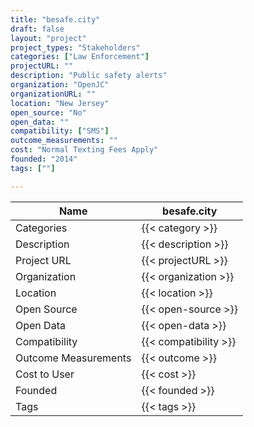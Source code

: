 ```yaml
---
title: "besafe.city"
draft: false
layout: "project"
project_types: "Stakeholders"
categories: ["Law Enforcement"]
projectURL: ""
description: "Public safety alerts"
organization: "OpenJC"
organizationURL: ""
location: "New Jersey"
open_source: "No"
open_data: ""
compatibility: ["SMS"]
outcome_measurements: ""
cost: "Normal Texting Fees Apply"
founded: "2014"
tags: [""]

---
```



Name                    |  besafe.city    
------------------------|----
Categories              | {{< category >}} 
Description             | {{< description >}} 
Project URL             | {{< projectURL >}} 
Organization            | {{< organization >}} 
Location                | {{< location >}} 
Open Source             | {{< open-source >}} 
Open Data               | {{< open-data >}} 
Compatibility           | {{< compatibility >}} 
Outcome Measurements    | {{< outcome >}} 
Cost to User            | {{< cost >}} 
Founded                 | {{< founded >}} 
Tags                    | {{< tags >}} 

